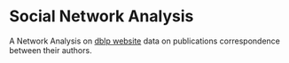 # Social Network Analysis

A Network Analysis on [dblp website](http://dblp.org/) data on publications correspondence between their authors.
